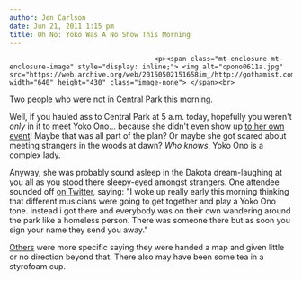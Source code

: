 ```yaml
---
author: Jen Carlson
date: Jun 21, 2011 1:15 pm
title: Oh No: Yoko Was A No Show This Morning
---
```


	
										<p><span class="mt-enclosure mt-enclosure-image" style="display: inline;"> <img alt="cpono0611a.jpg" src="https://web.archive.org/web/20150502151658im_/http://gothamist.com/attachments/arts_jen/cpono0611a.jpg" width="640" height="430" class="image-none"> </span><br>
<span class="photo_caption">Two people who were not in Central Park this morning.</span></p>

<p>Well, if you hauled ass to Central Park at 5 a.m. today, hopefully you weren&apos;t <em>only</em> in it to meet Yoko Ono... because she didn&apos;t even show up <a href="https://web.archive.org/web/20150502151658/http://gothamist.com/2011/06/20/set_your_alarm_join_yoko_ono_in_cen.php">to her own event</a>! Maybe that was all part of the plan? Or maybe she got scared about meeting strangers in the woods at dawn? <em>Who knows</em>, Yoko Ono is a complex lady.</p>

<p>Anyway, she was probably sound asleep in the Dakota dream-laughing at you all as you stood there sleepy-eyed amongst strangers. One attendee sounded off <a href="https://web.archive.org/web/20150502151658/http://twitter.com/#!/zingarazumiko/statuses/83160724133777408">on Twitter</a>, saying: &quot;I woke up really early this morning thinking that different musicians were going to get together and play a Yoko Ono tone. instead i got there and everybody was on their own wandering around the park like a homeless person. There was someone there but as soon you sign your name they send you away.&quot; </p>

<p><a href="https://web.archive.org/web/20150502151658/http://twitter.com/LoriZimmer">Others</a> were more specific saying they were handed a map and given little or no direction beyond that. There also may have been some tea in a styrofoam cup.</p>					
										
									
				